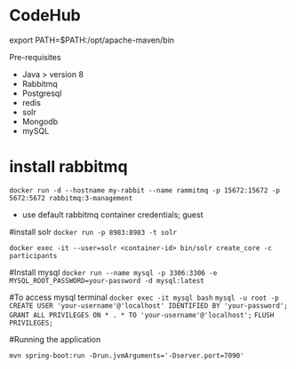 # CodeHub

export PATH=$PATH:/opt/apache-maven/bin

Pre-requisites
- Java > version 8
- Rabbitmq
- Postgresql
- redis
- solr
- Mongodb
- mySQL

# install rabbitmq
```docker run -d --hostname my-rabbit --name rammitmq -p 15672:15672 -p 5672:5672 rabbitmq:3-management```
- use default rabbitmq container credentials; guest

#install solr
```docker run -p 8983:8983 -t solr```

```docker exec -it --user=solr <container-id> bin/solr create_core -c participants```

#Install mysql
```docker run --name mysql -p 3306:3306 -e MYSQL_ROOT_PASSWORD=your-password -d mysql:latest```

#To access mysql terminal
```docker exec -it mysql bash```
```mysql -u root -p```
```CREATE USER 'your-username'@'localhost' IDENTIFIED BY 'your-password';```
```GRANT ALL PRIVILEGES ON * . * TO 'your-username'@'localhost';```
```FLUSH PRIVILEGES;```


#Running the application

```mvn spring-boot:run -Drun.jvmArguments='-Dserver.port=7090'```
